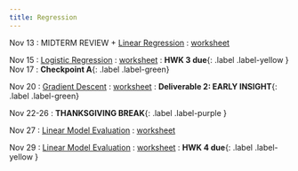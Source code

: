 ```yaml
---
title: Regression
---
```


Nov 13 
: MIDTERM REVIEW + [Linear Regression](https://github.com/gallettilance/Data-Science-Fundamentals/raw/main/lecture_18/18_Linear_Regression.pdf) 
  : [worksheet](https://github.com/gallettilance/Data-Science-Fundamentals/blob/main/lecture_18/worksheet_18.ipynb) 

Nov 15 
: [Logistic Regression](https://github.com/gallettilance/Data-Science-Fundamentals/raw/main/lecture_19/19_Logistic_Regression.pdf) 
  : [worksheet](https://github.com/gallettilance/Data-Science-Fundamentals/blob/main/lecture_19/worksheet_19.ipynb) 
    : **HWK 3 due**{: .label .label-yellow } 
Nov 17
    : **Checkpoint A**{: .label .label-green} 

Nov 20 
: [Gradient Descent](https://github.com/gallettilance/Data-Science-Fundamentals/raw/main/lecture_20/20_Gradient_Descent.pdf) 
  : [worksheet](https://github.com/gallettilance/Data-Science-Fundamentals/blob/main/lecture_20/worksheet_20.ipynb) 
    : **Deliverable 2: EARLY INSIGHT**{: .label .label-green}

Nov 22-26 
: **THANKSGIVING BREAK**{: .label .label-purple }

Nov 27 
: [Linear Model Evaluation](https://github.com/gallettilance/Data-Science-Fundamentals/raw/main/lecture_21/21_Linear_Model_Evaluation.pdf) 
  : [worksheet](https://github.com/gallettilance/Data-Science-Fundamentals/blob/main/lecture_21/worksheet_21.ipynb) 

Nov 29
: [Linear Model Evaluation](https://github.com/gallettilance/Data-Science-Fundamentals/raw/main/lecture_22/22_Linear_Model_Evaluation.pdf)
  : [worksheet](https://github.com/gallettilance/Data-Science-Fundamentals/blob/main/lecture_22/worksheet_22.ipynb) 
    : **HWK 4 due**{: .label .label-yellow } 
